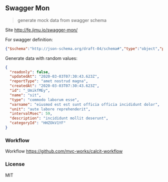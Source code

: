 
Swagger Mon
----

> generate mock data from swagger schema


Site http://fe.jimu.io/swagger-mon/

For swagger definition:

```json
{"$schema":"http://json-schema.org/draft-04/schema#","type":"object","properties":{"id":{"type":"string"},"categoryId":{"type":"string"},"name":{"type":"string"},"varname":{"type":"string"},"type":{"type":"string"},"unit":{"type":"string"},"readonly":{"type":"boolean"},"reportType":{"type":"string"},"intervalMsec":{"type":"number"},"description":{"type":"string"},"createdAt":{"type":"string"},"updatedAt":{"type":"string"}}}
```

Generate data with random values:

```json
{
  "readonly": false,
  "updatedAt": "2020-03-03T07:30:43.623Z",
  "reportType": "amet nostrud magna",
  "createdAt": "2020-03-03T07:30:43.623Z",
  "id": "_UmikfMEy",
  "name": "sit",
  "type": "commodo laborum esse",
  "varname": "eiusmod est est sunt officia officia incididunt dolor",
  "unit": "aute labore reprehenderit",
  "intervalMsec": 59,
  "description": "incididunt mollit deserunt",
  "categoryId": "HHZOkV1YF"
}

```

### Workflow

Workflow https://github.com/mvc-works/calcit-workflow

### License

MIT

